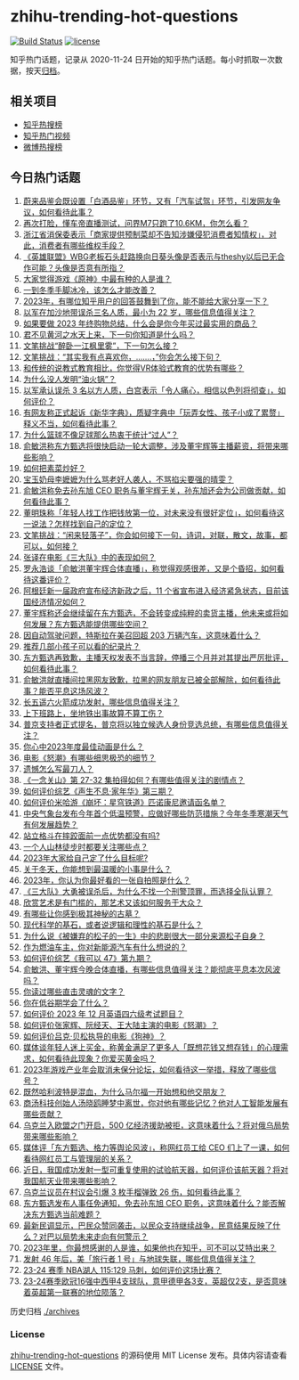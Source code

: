 # zhihu-trending-hot-questions

[![Build Status](https://github.com/justjavac/zhihu-trending-hot-questions/workflows/ci/badge.svg?branch=master)](https://github.com/justjavac/zhihu-trending-hot-questions/actions)
[![license](https://img.shields.io/github/license/justjavac/zhihu-trending-hot-questions)](https://github.com/justjavac/zhihu-trending-hot-questions/blob/master/LICENSE)

知乎热门话题，记录从 2020-11-24
日开始的知乎热门话题。每小时抓取一次数据，按天[归档](./archives)。

## 相关项目

- [知乎热搜榜](https://github.com/justjavac/zhihu-trending-top-search)
- [知乎热门视频](https://github.com/justjavac/zhihu-trending-hot-video)
- [微博热搜榜](https://github.com/justjavac/weibo-trending-hot-search)

## 今日热门话题

<!-- BEGIN -->
<!-- 最后更新时间 Sun Dec 17 2023 12:06:52 GMT+0800 (China Standard Time) -->

1. [蔚来品鉴会既设置「白酒品鉴」环节，又有「汽车试驾」环节，引发网友争议，如何看待此事？](https://www.zhihu.com/question/634980920)
1. [再次打脸，懂车帝直播测试，问界M7只跑了10.6KM，你怎么看？](https://www.zhihu.com/question/634950250)
1. [浙江省消保委表示「商家提供预制菜却不告知涉嫌侵犯消费者知情权」，对此，消费者有哪些维权手段？](https://www.zhihu.com/question/635034917)
1. [《英雄联盟》WBG老板石头赶路换向日葵头像是否表示与theshy以后已无合作可能？头像是否意有所指？](https://www.zhihu.com/question/635194276)
1. [大家觉得游戏《原神》中最有种的人是谁？](https://www.zhihu.com/question/519253263)
1. [一到冬季手脚冰冷，该怎么才能改善？](https://www.zhihu.com/question/634434765)
1. [2023年，有哪位知乎用户的回答鼓舞到了你，能不能给大家分享一下？](https://www.zhihu.com/question/633662647)
1. [以军在加沙地带误杀三名人质，最小为 22 岁，哪些信息值得关注？](https://www.zhihu.com/question/635167500)
1. [如果要做 2023 年终购物总结，什么会是你今年买过最实用的商品？](https://www.zhihu.com/question/635081466)
1. [君不见黄河之水天上来，下一句你知道是什么吗？](https://www.zhihu.com/question/635195347)
1. [文笔挑战“醉卧一江枫里雾”，下一句怎么接？](https://www.zhihu.com/question/635170342)
1. [文笔挑战：“其实我有点喜欢你，.......，”你会怎么接下句？](https://www.zhihu.com/question/635201120)
1. [和传统的说教式教育相比，你觉得VR体验式教育的优势有哪些？](https://www.zhihu.com/question/635207318)
1. [为什么没人发明“油火锅”？](https://www.zhihu.com/question/634457057)
1. [以军承认误杀 3 名以方人质，白宫表示「令人痛心，相信以色列将彻查」，如何评价？](https://www.zhihu.com/question/635167809)
1. [有网友称正式起诉《新华字典》，质疑字典中「玩弄女性、孩子小成了累赘」释义不当，如何看待此事？](https://www.zhihu.com/question/635142295)
1. [为什么篮球不像足球那么热衷于统计“过人”？](https://www.zhihu.com/question/634566270)
1. [俞敏洪称东方甄选将很快启动一轮大调整，涉及董宇辉等主播薪资，将带来哪些影响？](https://www.zhihu.com/question/635252659)
1. [如何把素菜炒好？](https://www.zhihu.com/question/292059841)
1. [宝玉奶母李嬷嬷为什么骂老好人袭人，不骂掐尖要强的晴雯？](https://www.zhihu.com/question/588826280)
1. [俞敏洪称免去孙东旭 CEO 职务与董宇辉无关，孙东旭还会为公司做贡献，如何看待此事？](https://www.zhihu.com/question/635233189)
1. [董明珠称「年轻人找工作把钱放第一位，对未来没有很好定位」，如何看待这一说法？怎样找到自己的定位？](https://www.zhihu.com/question/460116131)
1. [文笔挑战：“闲来轻落子”，你会如何接下一句，诗词，对联，散文，故事，都可以，如何接？](https://www.zhihu.com/question/635197753)
1. [张译在电影《三大队》中的表现如何？](https://www.zhihu.com/question/634814356)
1. [罗永浩谈「俞敏洪董宇辉合体直播」，称觉得观感很差，又是个昏招，如何看待这番评价？](https://www.zhihu.com/question/635250749)
1. [阿根廷新一届政府宣布经济新政之后，11 个省宣布进入经济紧急状态，目前该国经济情况如何？](https://www.zhihu.com/question/635303940)
1. [董宇辉称还会继续留在东方甄选，不会转变成纯粹的卖货主播，他未来或将如何发展？东方甄选能提供哪些空间？](https://www.zhihu.com/question/635234785)
1. [因自动驾驶问题，特斯拉在美召回超 203 万辆汽车，这意味着什么？](https://www.zhihu.com/question/634747580)
1. [推荐几部小孩子可以看的纪录片？](https://www.zhihu.com/question/468884754)
1. [东方甄选再致歉，主播天权发表不当言辞，停播三个月并对其提出严厉批评，如何看待此事？](https://www.zhihu.com/question/635192906)
1. [俞敏洪就直播间拉黑网友致歉，拉黑的网友朋友已被全部解除，如何看待此事？能否平息这场风波？](https://www.zhihu.com/question/635192077)
1. [长五遥六火箭成功发射，哪些信息值得关注？](https://www.zhihu.com/question/635091679)
1. [上下班路上，坐地铁出事故算不算工伤？](https://www.zhihu.com/question/634881285)
1. [普京支持者正式提名，普京将以独立候选人身份竞选总统，有哪些信息值得关注？](https://www.zhihu.com/question/635304589)
1. [你心中2023年度最佳动画是什么？](https://www.zhihu.com/question/632383378)
1. [电影《怒潮》有哪些细思极恐的细节？](https://www.zhihu.com/question/635039753)
1. [遗憾怎么写最刀人？](https://www.zhihu.com/question/625604497)
1. [《一念关山》第 27-32 集拍得如何？有哪些值得关注的剧情点？](https://www.zhihu.com/question/634691121)
1. [如何评价综艺《声生不息·家年华》第三期？](https://www.zhihu.com/question/635155478)
1. [如何评价米哈游《崩坏：星穹铁道》匹诺康尼邀请函名单？](https://www.zhihu.com/question/635074212)
1. [中央气象台发布今年首个低温预警，应做好哪些防范措施？今年冬季寒潮天气有何发展趋势？](https://www.zhihu.com/question/635147553)
1. [站立格斗在摔跤面前一点优势都没有吗?](https://www.zhihu.com/question/629239085)
1. [一个人山林徒步时都要关注哪些点？](https://www.zhihu.com/question/630771896)
1. [2023年大家给自己定了什么目标呢?](https://www.zhihu.com/question/635147154)
1. [关于冬天，你能想到最温暖的小事是什么？](https://www.zhihu.com/question/635141699)
1. [2023年，你认为你最好看的一张自拍照是什么？](https://www.zhihu.com/question/634201136)
1. [《三大队》大勇被误杀后，为什么不找一个刑警顶罪，而选择全队认罪？](https://www.zhihu.com/question/634216846)
1. [欣赏艺术是有门槛的，那艺术又该如何服务于大众？](https://www.zhihu.com/question/634215270)
1. [有哪些让你感到极其神秘的古墓？](https://www.zhihu.com/question/592475317)
1. [现代科学的基石，或者说逻辑和理性的基石是什么？](https://www.zhihu.com/question/541029773)
1. [为什么说《被嫌弃的松子的一生》中的悲剧很大一部分来源松子自身？](https://www.zhihu.com/question/534551718)
1. [作为燃油车主，你对新能源汽车有什么想说的？](https://www.zhihu.com/question/633164767)
1. [如何评价综艺《我可以 47》第九期？](https://www.zhihu.com/question/635195824)
1. [俞敏洪、董宇辉今晚合体直播，有哪些信息值得关注？能彻底平息本次风波吗？](https://www.zhihu.com/question/635225975)
1. [你读过哪些直击灵魂的文字？](https://www.zhihu.com/question/623411870)
1. [你在低谷期学会了什么？](https://www.zhihu.com/question/630363339)
1. [如何评价 2023 年 12 月英语四六级考试题目？](https://www.zhihu.com/question/635155057)
1. [如何评价张家辉、阮经天、王大陆主演的电影《怒潮》？](https://www.zhihu.com/question/634820167)
1. [如何评价吕克·贝松执导的电影《狗神》？](https://www.zhihu.com/question/634817344)
1. [媒体谈年轻人迷上买金，称黄金满足了更多人「既想花钱又想存钱」的心理需求，如何看待此现象？你爱买黄金吗？](https://www.zhihu.com/question/634959323)
1. [2023年游戏产业年会取消未保分论坛，如何看待这一举措，释放了哪些信号？](https://www.zhihu.com/question/635156136)
1. [既然哈利波特是混血，为什么马尔福一开始想和他交朋友？](https://www.zhihu.com/question/543412098)
1. [商汤科技创始人汤晓鸥睡梦中离世，你对他有哪些记忆？他对人工智能发展有哪些贡献？](https://www.zhihu.com/question/635189787)
1. [乌克兰入欧盟之门开启，500 亿经济援助被拒，这意味着什么？将对俄乌局势带来哪些影响？](https://www.zhihu.com/question/635141287)
1. [媒体评「东方甄选、格力等舆论风波」，称网红员工给 CEO 们上了一课，如何看待网红员工与管理层的关系？](https://www.zhihu.com/question/635020362)
1. [近日，我国成功发射一型可重复使用的试验航天器，如何评价该航天器？将对我国航天业带来哪些影响？](https://www.zhihu.com/question/634951080)
1. [乌克兰议员在村议会引爆 3 枚手榴弹致 26 伤，如何看待此事？](https://www.zhihu.com/question/635168462)
1. [东方甄选发布人事任免通知，免去孙东旭 CEO 职务，这意味着什么？能否解决东方甄选当前难题？](https://www.zhihu.com/question/635151178)
1. [最新民调显示，巴民众赞同袭击，以民众支持继续战争，民意结果反映了什么？对巴以局势未来走向有何警示？](https://www.zhihu.com/question/635040282)
1. [2023年里，你最想感谢的人是谁，如果他也在知乎，可不可以艾特出来？](https://www.zhihu.com/question/634974906)
1. [发射 46 年后，美「旅行者 1 号」与地球失联，哪些信息值得关注？](https://www.zhihu.com/question/635023004)
1. [23-24 赛季 NBA湖人 115:129 马刺，如何评价这场比赛？](https://www.zhihu.com/question/635130248)
1. [23-24赛季欧冠16强中西甲4支球队，意甲德甲各3支，英超仅2支，是否意味着英超第一联赛的地位陨落？](https://www.zhihu.com/question/634816402)

<!-- END -->

历史归档 [./archives](./archives)

### License

[zhihu-trending-hot-questions](https://github.com/justjavac/zhihu-trending-hot-questions)
的源码使用 MIT License 发布。具体内容请查看 [LICENSE](./LICENSE) 文件。
